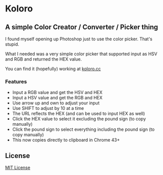 # Koloro
## A simple Color Creator / Converter / Picker thing

I found myself opening up Photoshop just to use the color picker. That's stupid.

What I needed was a very simple color picker that supported input as HSV and RGB and returned the HEX value.

You can find it (hopefully) working at [koloro.cc](http://www.koloro.cc)

### Features
- Input a RGB value and get the HSV and HEX
- Input a HSV value and get the RGB and HEX
- Use arrow up and own to adjust your input
- Use SHIFT to adjust by 10 at a time
- The URL reflects the HEX (and can be used to input HEX as well)
- Click the HEX value to select it excluding the pound sign (to copy manually)
- Click the pound sign to select everything including the pound sign (to copy manually)
- This now copies directly to clipboard in Chrome 43+

## License
[MIT License](http://opensource.org/licenses/mit-license.php)
